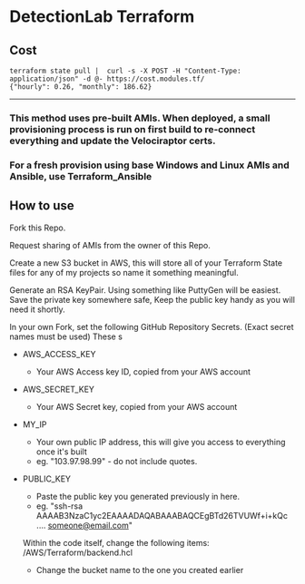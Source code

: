 # DetectionLab Terraform

## Cost
```
terraform state pull |  curl -s -X POST -H "Content-Type: application/json" -d @- https://cost.modules.tf/
{"hourly": 0.26, "monthly": 186.62}
```
---

### This method uses pre-built AMIs. When deployed, a small provisioning process is run on first build to re-connect everything and update the Velociraptor certs.

### For a fresh provision using base Windows and Linux AMIs and Ansible, use Terraform_Ansible

## How to use

Fork this Repo.

Request sharing of AMIs from the owner of this Repo.

Create a new S3 bucket in AWS, this will store all of your Terraform State files for any of my projects so name it something meaningful.

Generate an RSA KeyPair. Using something like PuttyGen will be easiest. Save the private key somewhere safe, Keep the public key handy as you will need it shortly.

In your own Fork, set the following GitHub Repository Secrets. (Exact secret names must be used) These s

- AWS_ACCESS_KEY 
  - Your AWS Access key ID, copied from your AWS account
- AWS_SECRET_KEY
  - Your AWS Secret key, copied from your AWS account
- MY_IP
  - Your own public IP address, this will give you access to everything once it's built
  - eg. "103.97.98.99" - do not include quotes.
- PUBLIC_KEY
  - Paste the public key you generated previously in here.
  - eg. "ssh-rsa AAAAB3NzaC1yc2EAAAADAQABAAABAQCEgBTd26TVUWf+i+kQc .... someone@email.com"

  Within the code itself, change the following items:
  /AWS/Terraform/backend.hcl
   - Change the bucket name to the one you created earlier

